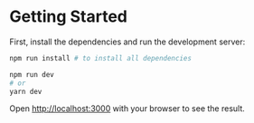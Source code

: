 # Getting Started

First, install the dependencies and run the development server:

```bash
npm run install # to install all dependencies

npm run dev
# or
yarn dev
```

Open [http://localhost:3000](http://localhost:3000) with your browser to see the result.
